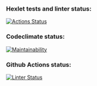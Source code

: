 ### Hexlet tests and linter status:
[![Actions Status](https://github.com/devilus/frontend-project-lvl1/workflows/hexlet-check/badge.svg)](https://github.com/devilus/frontend-project-lvl1/actions)

### Codeclimate status:
[![Maintainability](https://api.codeclimate.com/v1/badges/61f4464c8cbc7decd24e/maintainability)](https://codeclimate.com/github/devilus/frontend-project-lvl1/maintainability)

### Github Actions status:
[![Linter Status](https://github.com/devilus/frontend-project-lvl1/workflows/lint/badge.svg)](https://github.com/devilus/frontend-project-lvl1/actions)
